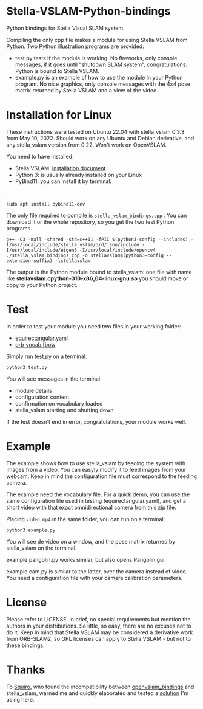 # Stella-VSLAM-Python-bindings
Python bindings for Stella Visual SLAM system.

Compiling the only cpp file makes a module for using Stella VSLAM from Python.
Two Python illustration programs are provided:

- test.py tests if the module is working.  No fireworks, only console messages, if it goes until "shutdown SLAM system", congratulations: Python is bound to Stella VSLAM.
- example.py is an example of how to use the module in your Python program.  No nice graphics, only console messages with the 4x4 pose matrix returned by Stella VSLAM and a view of the video.


# Installation for Linux
These instructions were tested on Ubuntu 22.04 with stella_vslam 0.3.3 from May 10, 2022.  Should work on any Ubuntu and Debian derivative, and any stella_vslam version from 0.22.  Won't work on OpenVSLAM.

You need to have installed:

- Stella VSLAM: [installation document](https://stella-cv.readthedocs.io/en/latest/installation.html)
- Python 3: is usually already installed on your Linux
- PyBind11: you can install it by terminal:

.

    sudo apt install pybind11-dev

The only file required to compile is `stella_vslam_bindings.cpp` .  You can download it or the whole repository, so you get the two test Python programs.

    g++ -O3 -Wall -shared -std=c++11 -fPIC $(python3-config --includes) -I/usr/local/include/stella_vslam/3rd/json/include -I/usr/local/include/eigen3 -I/usr/local/include/opencv4 ./stella_vslam_bindings.cpp -o stellavslam$(python3-config --extension-suffix) -lstellavslam

The output is the Python module bound to stella_vslam: one file with name like **stellavslam.cpython-310-x86_64-linux-gnu.so** you should move or copy to your Python project.

# Test
In order to test your module you need two files in your working folder:

- [equirectangular.yaml](https://github.com/stella-cv/stella_vslam/blob/main/example/aist/equirectangular.yaml)
- [orb_vocab.fbow](https://github.com/stella-cv/FBoW_orb_vocab/raw/main/orb_vocab.fbow)

Simply run test.py on a terminal:

    python3 test.py

You will see messages in the terminal:

- module details
- configuration content
- confirmation on vocabulary loaded
- stella_vslam starting and shutting down

If the test doesn't end in error, congratulations, your module works well.

# Example
The example shows how to use stella_vslam by feeding the system with images from a video.  You can easyly modify it to feed images from your webcam.  Keep in mind the configuration file must correspond to the feeding camera.

The example need the vocabulary file.  For a quick demo, you can use the same configuration file used in testing (equirectangular.yaml), and get a short video with that exact omnidirectional camera [from this zip file](https://drive.google.com/uc?export=download&id=1d8kADKWBptEqTF7jEVhKatBEdN7g0ikY).

Placing `video.mp4` in the same folder, you can run on a terminal:

    python3 example.py

You will see de video on a window, and the pose matrix returned by stella_vslam on the terminal.

example pangolin.py works similar, but also opens Pangolin gui.

example cam.py is similar to the latter, over the camera instead of video.  You need a configuration file with your camera calibration parameters.

# License
Please refer to LICENSE.
In brief, no special requirements but mention the authors in your distributions.  So little, so easy, there are no excuses not to do it.
Keep in mind that Stella VSLAM may be considered a derivative work from ORB-SLAM2, so GPL licenses can apply to Stella VSLAM - but not to these bindings.

# Thanks

To [Squiro](https://github.com/Squiro), who found the incompatibility between [openvslam_bindings](https://github.com/AlejandroSilvestri/OpenVSLAM-Python-bindings) and stella_vslam, warned me and quickly elaborated and tested a [solution](https://github.com/Squiro/StellaVSLAM-Python-bindings) I'm using here.
